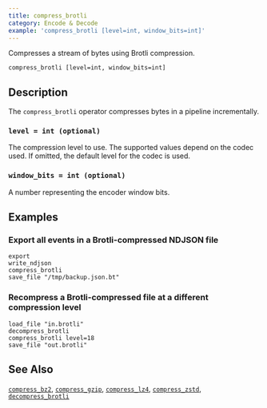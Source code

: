 ```yaml
---
title: compress_brotli
category: Encode & Decode
example: 'compress_brotli [level=int, window_bits=int]'
---
```



Compresses a stream of bytes using Brotli compression.

```tql
compress_brotli [level=int, window_bits=int]
```

## Description

The `compress_brotli` operator compresses bytes in a pipeline incrementally.

### `level = int (optional)`

The compression level to use. The supported values depend on the codec used. If
omitted, the default level for the codec is used.

### `window_bits = int (optional)`

A number representing the encoder window bits.

## Examples

### Export all events in a Brotli-compressed NDJSON file

```tql
export
write_ndjson
compress_brotli
save_file "/tmp/backup.json.bt"
```

### Recompress a Brotli-compressed file at a different compression level

```tql
load_file "in.brotli"
decompress_brotli
compress_brotli level=18
save_file "out.brotli"
```

## See Also

[`compress_bz2`](/reference/operators/compress_bz2),
[`compress_gzip`](/reference/operators/compress_gzip),
[`compress_lz4`](/reference/operators/compress_lz4),
[`compress_zstd`](/reference/operators/compress_zstd),
[`decompress_brotli`](/reference/operators/decompress_brotli)
